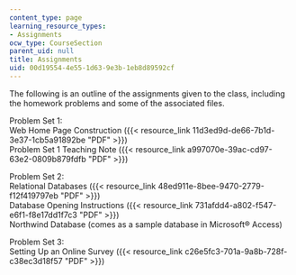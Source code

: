 ```yaml
---
content_type: page
learning_resource_types:
- Assignments
ocw_type: CourseSection
parent_uid: null
title: Assignments
uid: 00d19554-4e55-1d63-9e3b-1eb8d89592cf
---
```


The following is an outline of the assignments given to the class, including the homework problems and some of the associated files.

Problem Set 1:  
Web Home Page Construction ({{< resource_link 11d3ed9d-de66-7b1d-3e37-1cb5a91892be "PDF" >}})  
Problem Set 1 Teaching Note ({{< resource_link a997070e-39ac-cd97-63e2-0809b879fdfb "PDF" >}})

Problem Set 2:  
Relational Databases ({{< resource_link 48ed911e-8bee-9470-2779-f12f419797eb "PDF" >}})  
Database Opening Instructions ({{< resource_link 731afdd4-a802-f547-e6f1-f8e17dd1f7c3 "PDF" >}})  
Northwind Database (comes as a sample database in Microsoft® Access)

Problem Set 3:  
Setting Up an Online Survey ({{< resource_link c26e5fc3-701a-9a8b-728f-c38ec3d18f57 "PDF" >}})